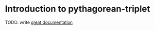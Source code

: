# Introduction to pythagorean-triplet

TODO: write [great documentation](http://jacobian.org/writing/what-to-write/)
